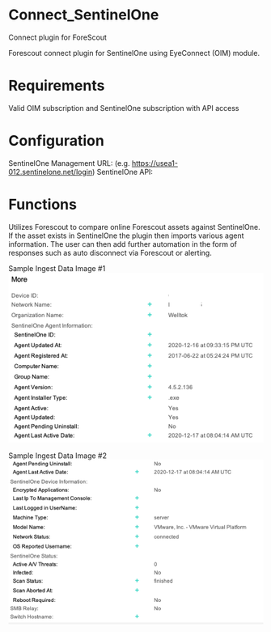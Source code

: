 # Connect_SentinelOne
Connect plugin for ForeScout

Forescout connect plugin for SentinelOne using EyeConnect (OIM) module. 

# Requirements
Valid OIM subscription and SentinelOne subscription with API access

# Configuration
SentinelOne Management URL: (e.g. https://usea1-012.sentinelone.net/login) 
SentinelOne API:

# Functions
Utilizes Forescout to compare online Forescout assets against SentinelOne. If the asset exists in SentinelOne the plugin then imports various agent information. The user can then add further automation in the form of responses such as auto disconnect via Forescout or alerting.

Sample Ingest Data Image #1
![alt text](https://github.com/RtKelleher/Connect_SentinelOne/blob/master/Samples/S1%20Sample%20Image.png?raw=true)

Sample Ingest Data Image #2
![alt text](https://github.com/RtKelleher/Connect_SentinelOne/blob/master/Samples/S1%20Sample%20Image%202.png?raw=true)
